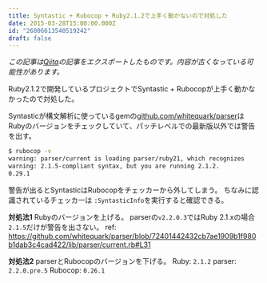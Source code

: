 ```yaml
---
title: Syntastic + Rubocop + Ruby2.1.2で上手く動かないので対処した
date: 2015-03-28T15:00:00.000Z
id: "26006613540519242"
draft: false
---
```

*この記事は[Qiita](https://qiita.com/ka2n/items/55a435c10a240ea5d434)の記事をエクスポートしたものです。内容が古くなっている可能性があります。*

Ruby2.1.2で開発しているプロジェクトでSyntastic + Rubocopが上手く動かなかったので対処した。

Syntasticが構文解析に使っているgemの[github.com/whitequark/parser](https://github.com/whitequark/parser)はRubyのバージョンをチェックしていて、パッチレベルでの最新版以外では警告を出す。

```bash
$ rubocop -v
warning: parser/current is loading parser/ruby21, which recognizes
warning: 2.1.5-compliant syntax, but you are running 2.1.2.
0.29.1
```

警告が出るとSyntasticはRubocopをチェッカーから外してしまう。
ちなみに認識されているチェッカーは `:SyntasticInfo`を実行すると確認できる。

**対処法1**
Rubyのバージョンを上げる。
parserの`v2.2.0.3`ではRuby 2.1.xの場合`2.1.5`だけが警告を出さない。
ref: https://github.com/whitequark/parser/blob/72401442432cb7ae1909b1f980b1dab3c4cad422/lib/parser/current.rb#L31

**対処法2**
parserとRubocopのバージョンを下げる。
Ruby: `2.1.2`
parser: `2.2.0.pre.5`
Rubocop: `0.26.1`
